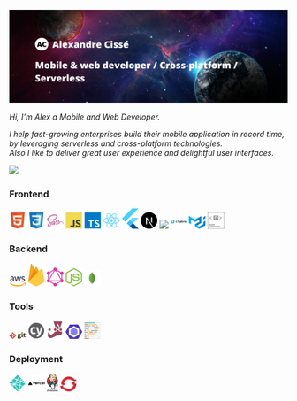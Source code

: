 ![Alexandre Cissé - Mobile and web developer](./assets/banner.png)

<p>
<i>Hi, I'm Alex a Mobile and Web Developer.
  
I help fast-growing enterprises build their mobile application in record time, by leveraging serverless and cross-platform technologies. 
<br />
Also I like to deliver great user experience and delightful user interfaces.
</i>
</p>

<p>
<a href="https://www.linkedin.com/in/alexandre-cissé-52485859"><img src="https://img.shields.io/badge/linkedin-00457C?style=for-the-badge&logo=linkedin&logoColor=white"></a>
</p>

### **Frontend**

<p>
<img width="30" src="https://raw.githubusercontent.com/devicons/devicon/master/icons/html5/html5-original.svg">

<img width="30" src="https://raw.githubusercontent.com/devicons/devicon/master/icons/css3/css3-original.svg">

<img width="30" src="https://raw.githubusercontent.com/devicons/devicon/master/icons/sass/sass-original.svg">

<img width="30" src="https://raw.githubusercontent.com/devicons/devicon/master/icons/javascript/javascript-original.svg">

<img width="30" src="https://raw.githubusercontent.com/devicons/devicon/master/icons/typescript/typescript-original.svg">

<img width="30" src="https://raw.githubusercontent.com/devicons/devicon/master/icons/react/react-original.svg">

<img width="30" src="./assets/flutter.svg">

<img width="30" src="./assets/next.svg">

<img width="30" src="https://img.stackshare.io/service/8158/default_660b7c41c3ba489cb581eec89c04655404258c19.png">

<img width="30" src="./assets/chakra.png">

<img width="30" src="./assets/material-ui.svg">

<img width="30" src="./assets/styled-components.svg">
</p>

### **Backend**

<p>
<img width="30" src="./assets/aws.svg">
<img width="30" src="./assets/firebase.svg">
<img width="30" src="./assets/graphql.svg">
<img width="30" src="./assets/nodejs.svg">
<img width="30" src="./assets/mongodb.svg">
</p>

### **Tools**

<p>
<img width="30" src="./assets/git.svg">
<img width="30" src="./assets/cypress.svg">
<img width="30" src="./assets/jest.svg">
<img width="30" src="./assets/eslint.svg">
<img width="30" src="./assets/prettier.svg">

</p>

### **Deployment**

<p>
<img width="30" src="./assets/netlify.svg">

<img width="30" src="./assets/vercel.svg">

<img width="20" src="./assets/jenkins.svg">

<img width="30" src="./assets/openshift.svg">

</p>
